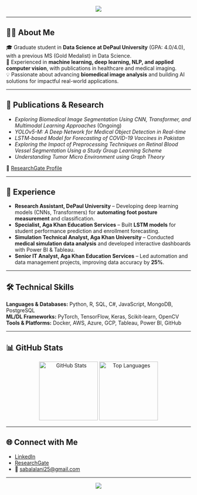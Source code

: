<!-- Header -->
<p align="center">
  <img src="https://capsule-render.vercel.app/api?type=waving&color=gradient&height=120&section=header&text=Hi%20👋,%20I'm%20Saba%20Bashir!&fontSize=30&animation=fadeIn"/>
</p>

---

## 👩‍💻 About Me
🎓 Graduate student in **Data Science at DePaul University** (GPA: 4.0/4.0), with a previous MS (Gold Medalist) in Data Science.  
🔬 Experienced in **machine learning, deep learning, NLP, and applied computer vision**, with publications in healthcare and medical imaging.  
💡 Passionate about advancing **biomedical image analysis** and building AI solutions for impactful real-world applications.  

---

## 📑 Publications & Research
- *Exploring Biomedical Image Segmentation Using CNN, Transformer, and Multimodal Learning Approaches* (Ongoing)  
- *YOLOv5-M: A Deep Network for Medical Object Detection in Real-time*  
- *LSTM-based Model for Forecasting of COVID-19 Vaccines in Pakistan*  
- *Exploring the Impact of Preprocessing Techniques on Retinal Blood Vessel Segmentation Using a Study Group Learning Scheme*  
- *Understanding Tumor Micro Environment using Graph Theory*  

🔗 [ResearchGate Profile](https://www.researchgate.net/profile/Saba-Bashir-16?ev=hdr_xprf)  

---

## 🚀 Experience
- **Research Assistant, DePaul University** – Developing deep learning models (CNNs, Transformers) for **automating foot posture measurement** and classification.  
- **Specialist, Aga Khan Education Services** – Built **LSTM models** for student performance prediction and enrollment forecasting.  
- **Simulation Technical Analyst, Aga Khan University** – Conducted **medical simulation data analysis** and developed interactive dashboards with Power BI & Tableau.  
- **Senior IT Analyst, Aga Khan Education Services** – Led automation and data management projects, improving data accuracy by **25%**.  

---

## 🛠️ Technical Skills
**Languages & Databases:** Python, R, SQL, C#, JavaScript, MongoDB, PostgreSQL  
**ML/DL Frameworks:** PyTorch, TensorFlow, Keras, Scikit-learn, OpenCV  
**Tools & Platforms:** Docker, AWS, Azure, GCP, Tableau, Power BI, GitHub  

---

## 📊 GitHub Stats
<p align="center">
  <img src="https://github-readme-stats.vercel.app/api?username=YourUsername&show_icons=true&theme=radical" alt="GitHub Stats" height="160"/>
  <img src="https://github-readme-stats.vercel.app/api/top-langs/?username=YourUsername&layout=compact&theme=radical" alt="Top Languages" height="160"/>
</p>

---

## 🌐 Connect with Me
- [LinkedIn](https://www.linkedin.com/in/saba-bashir-1a046b147/)  
- [ResearchGate](https://www.researchgate.net/profile/Saba-Bashir-16?ev=hdr_xprf)  
- 📧 [sabalalani25@gmail.com](mailto:sabalalani25@gmail.com)  

---

<p align="center">
  <img src="https://capsule-render.vercel.app/api?type=waving&color=gradient&height=100&section=footer"/>
</p>
